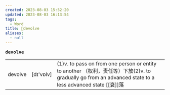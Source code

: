 ```yaml
---
created: 2023-08-03 15:52:20
updated: 2023-08-03 16:13:54
tags:
  - Word
title: 📖devolve
aliases:
  - null
---
```


<pre><strong>devolve</strong></pre>
|   |   |   |
|---|---|---|
|devolve|[dɪ'vɒlv]|(1)v. to pass on from one person or entity to another （权利，责任等）下放(2)v. to gradually go from an advanced state to a less advanced state [[衰]]落|